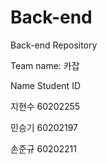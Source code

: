# Back-end
Back-end Repository

Team name: 카잡

Name  Student ID


지현수 60202255

민승기 60202197

손준규 60202211
